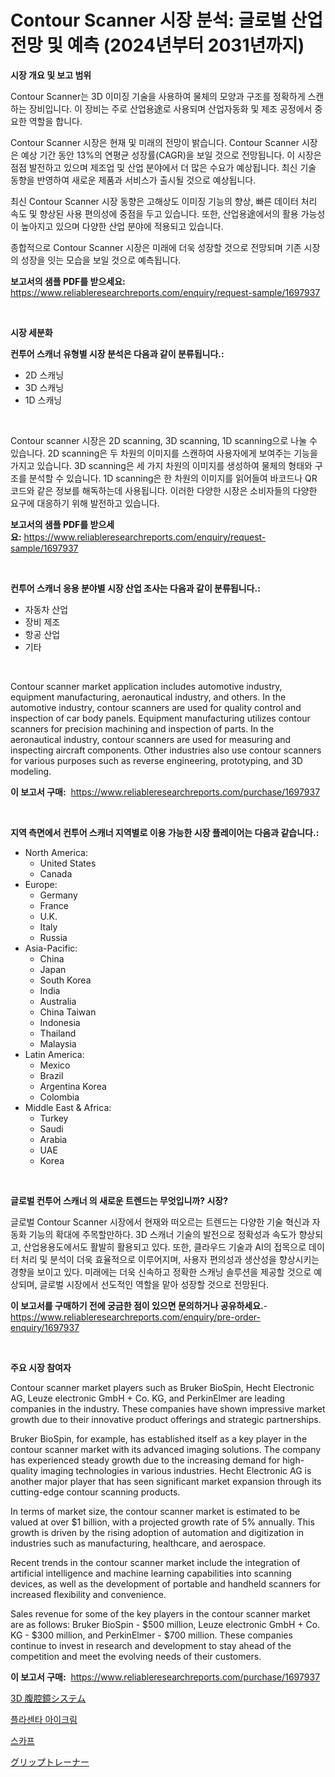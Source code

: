 <p><h1>Contour Scanner 시장 분석: 글로벌 산업 전망 및 예측 (2024년부터 2031년까지)</h1></p><p><strong>시장 개요 및 보고 범위</strong></p>
<p><p>Contour Scanner는 3D 이미징 기술을 사용하여 물체의 모양과 구조를 정확하게 스캔하는 장비입니다. 이 장비는 주로 산업용途로 사용되며 산업자동화 및 제조 공정에서 중요한 역할을 합니다.</p><p>Contour Scanner 시장은 현재 및 미래의 전망이 밝습니다. Contour Scanner 시장은 예상 기간 동안 13%의 연평균 성장률(CAGR)을 보일 것으로 전망됩니다. 이 시장은 점점 발전하고 있으며 제조업 및 산업 분야에서 더 많은 수요가 예상됩니다. 최신 기술 동향을 반영하여 새로운 제품과 서비스가 출시될 것으로 예상됩니다.</p><p>최신 Contour Scanner 시장 동향은 고해상도 이미징 기능의 향상, 빠른 데이터 처리 속도 및 향상된 사용 편의성에 중점을 두고 있습니다. 또한, 산업용途에서의 활용 가능성이 높아지고 있으며 다양한 산업 분야에 적용되고 있습니다.</p><p>종합적으로 Contour Scanner 시장은 미래에 더욱 성장할 것으로 전망되며 기존 시장의 성장을 잇는 모습을 보일 것으로 예측됩니다.</p></p>
<p><strong>보고서의 샘플 PDF를 받으세요:</strong> <a href="https://www.reliableresearchreports.com/enquiry/request-sample/1697937">https://www.reliableresearchreports.com/enquiry/request-sample/1697937</a></p>
<p>&nbsp;</p>
<p><strong>시장 세분화</strong></p>
<p><strong>컨투어 스캐너 유형별 시장 분석은 다음과 같이 분류됩니다.:</strong></p>
<p><ul><li>2D 스캐닝</li><li>3D 스캐닝</li><li>1D 스캐닝</li></ul></p>
<p>&nbsp;</p>
<p><p>Contour scanner 시장은 2D scanning, 3D scanning, 1D scanning으로 나눌 수 있습니다. 2D scanning은 두 차원의 이미지를 스캔하여 사용자에게 보여주는 기능을 가지고 있습니다. 3D scanning은 세 가지 차원의 이미지를 생성하여 물체의 형태와 구조를 분석할 수 있습니다. 1D scanning은 한 차원의 이미지를 읽어들여 바코드나 QR 코드와 같은 정보를 해독하는데 사용됩니다. 이러한 다양한 시장은 소비자들의 다양한 요구에 대응하기 위해 발전하고 있습니다.</p></p>
<p><strong>보고서의 샘플 PDF를 받으세요:</strong>&nbsp;<a href="https://www.reliableresearchreports.com/enquiry/request-sample/1697937">https://www.reliableresearchreports.com/enquiry/request-sample/1697937</a></p>
<p>&nbsp;</p>
<p><strong> 컨투어 스캐너 응용 분야별 시장 산업 조사는 다음과 같이 분류됩니다.:</strong></p>
<p><ul><li>자동차 산업</li><li>장비 제조</li><li>항공 산업</li><li>기타</li></ul></p>
<p>&nbsp;</p>
<p><p>Contour scanner market application includes automotive industry, equipment manufacturing, aeronautical industry, and others. In the automotive industry, contour scanners are used for quality control and inspection of car body panels. Equipment manufacturing utilizes contour scanners for precision machining and inspection of parts. In the aeronautical industry, contour scanners are used for measuring and inspecting aircraft components. Other industries also use contour scanners for various purposes such as reverse engineering, prototyping, and 3D modeling.</p></p>
<p><strong>이 보고서 구매:</strong>&nbsp; <a href="https://www.reliableresearchreports.com/purchase/1697937">https://www.reliableresearchreports.com/purchase/1697937</a></p>
<p>&nbsp;</p>
<p><strong>지역 측면에서 컨투어 스캐너 지역별로 이용 가능한 시장 플레이어는 다음과 같습니다.:</strong></p>
<p><ul>
    <li>
        North America:
        <ul>
            <li>United States</li>
            <li>Canada</li>
        </ul>
    </li>
    <li>
        Europe:
        <ul>
            <li>Germany</li>
            <li>France</li>
            <li>U.K.</li>
            <li>Italy</li>
            <li>Russia</li>
        </ul>
    </li>
    <li>
        Asia-Pacific:
        <ul>
            <li>China</li>
            <li>Japan</li>
            <li>South Korea</li>
            <li>India</li>
            <li>Australia</li>
            <li>China Taiwan</li>
            <li>Indonesia</li>
            <li>Thailand</li>
            <li>Malaysia</li>
        </ul>
    </li>
    <li>
        Latin America:
        <ul>
            <li>Mexico</li>
            <li>Brazil</li>
            <li>Argentina Korea</li>
            <li>Colombia</li>
        </ul>
    </li>
    <li>
        Middle East & Africa:
        <ul>
            <li>Turkey</li>
            <li>Saudi</li>
            <li>Arabia</li>
            <li>UAE</li>
            <li>Korea</li>
        </ul>
    </li>
    </ul></p>
<p>&nbsp;</p>
<p><strong>글로벌 컨투어 스캐너 의 새로운 트렌드는 무엇입니까? 시장?</strong></p>
<p><p>글로벌 Contour Scanner 시장에서 현재와 떠오르는 트렌드는 다양한 기술 혁신과 자동화 기능의 확대에 주목할만하다. 3D 스캐너 기술의 발전으로 정확성과 속도가 향상되고, 산업용용도에서도 활발히 활용되고 있다. 또한, 클라우드 기술과 AI의 접목으로 데이터 처리 및 분석이 더욱 효율적으로 이루어지며, 사용자 편의성과 생산성을 향상시키는 경향을 보이고 있다. 미래에는 더욱 신속하고 정확한 스캐닝 솔루션을 제공할 것으로 예상되며, 글로벌 시장에서 선도적인 역할을 맡아 성장할 것으로 전망된다.</p></p>
<p><strong>이 보고서를 구매하기 전에 궁금한 점이 있으면 문의하거나 공유하세요.</strong>- <a href="https://www.reliableresearchreports.com/enquiry/pre-order-enquiry/1697937">https://www.reliableresearchreports.com/enquiry/pre-order-enquiry/1697937</a></p>
<p>&nbsp;</p>
<p><strong>주요 시장 참여자</strong></p>
<p><p>Contour scanner market players such as Bruker BioSpin, Hecht Electronic AG, Leuze electronic GmbH + Co. KG, and PerkinElmer are leading companies in the industry. These companies have shown impressive market growth due to their innovative product offerings and strategic partnerships. </p><p>Bruker BioSpin, for example, has established itself as a key player in the contour scanner market with its advanced imaging solutions. The company has experienced steady growth due to the increasing demand for high-quality imaging technologies in various industries. Hecht Electronic AG is another major player that has seen significant market expansion through its cutting-edge contour scanning products. </p><p>In terms of market size, the contour scanner market is estimated to be valued at over $1 billion, with a projected growth rate of 5% annually. This growth is driven by the rising adoption of automation and digitization in industries such as manufacturing, healthcare, and aerospace. </p><p>Recent trends in the contour scanner market include the integration of artificial intelligence and machine learning capabilities into scanning devices, as well as the development of portable and handheld scanners for increased flexibility and convenience. </p><p>Sales revenue for some of the key players in the contour scanner market are as follows: Bruker BioSpin - $500 million, Leuze electronic GmbH + Co. KG - $300 million, and PerkinElmer - $700 million. These companies continue to invest in research and development to stay ahead of the competition and meet the evolving needs of their customers.</p></p>
<p><strong>이 보고서 구매:</strong>&nbsp;&nbsp;<a href="https://www.reliableresearchreports.com/purchase/1697937">https://www.reliableresearchreports.com/purchase/1697937</a></p>
<p><p><a href="https://medium.com/@alioukaye1/3d-%E3%83%A9%E3%83%91%E3%83%AD%E3%82%B9%E3%82%B3%E3%83%94%E3%83%83%E3%82%AF-%E3%82%B7%E3%82%B9%E3%83%86%E3%83%A0%E5%B8%82%E5%A0%B4%E8%A6%8F%E6%A8%A1%E3%81%AF-%E3%82%B0%E3%83%AD%E3%83%BC%E3%83%90%E3%83%AB%E7%94%A3%E6%A5%AD%E3%81%AB%E3%81%8A%E3%81%91%E3%82%8B%E6%9C%80%E9%81%A9%E3%81%AA%E3%83%9E%E3%83%BC%E3%82%B1%E3%83%86%E3%82%A3%E3%83%B3%E3%82%B0%E3%83%81%E3%83%A3%E3%83%8D%E3%83%AB%E3%82%92%E6%98%8E%E3%82%89%E3%81%8B%E3%81%AB%E3%81%97%E3%81%BE%E3%81%99-d1d51e6c7c64">3D 腹腔鏡システム</a></p><p><a href="https://medium.com/@lucianmaluan2022/2024%EB%85%84%EB%B6%80%ED%84%B0-2031%EB%85%84%EA%B9%8C%EC%A7%80%EC%9D%98-%EA%B8%B0%EA%B0%84%EC%97%90-%EB%8C%80%ED%95%9C-%ED%83%9C%EB%B0%98-%EC%95%84%EC%9D%B4-%ED%81%AC%EB%A6%BC-%EC%8B%9C%EC%9E%A5-%EB%B6%84%EC%84%9D-%EB%B0%8F-%ED%81%AC%EA%B8%B0-%EC%98%88%EC%B8%A1-82e7beb068a9">플라센타 아이크림</a></p><p><a href="https://medium.com/@danykakilback/%EC%8A%A4%EC%B9%B4%ED%94%84-%EC%8B%9C%EC%9E%A5-%ED%86%B5%EC%B0%B0-%EC%8B%9C%EC%9E%A5-%EB%8F%99%ED%96%A5-%EC%84%B1%EC%9E%A5-2024%EB%85%84%EB%B6%80%ED%84%B0-2031%EB%85%84%EA%B9%8C%EC%A7%80-%EC%98%88%EC%B8%A1%EB%90%9C-%EA%B2%83-01cf364c9065">스카프</a></p><p><a href="https://medium.com/@hazelnutt83/%E3%82%B0%E3%83%AA%E3%83%83%E3%83%97%E3%83%88%E3%83%AC%E3%83%BC%E3%83%8A%E3%83%BC%E5%B8%82%E5%A0%B4%E3%81%AE%E8%A6%8F%E6%A8%A1-cagr-%E3%83%88%E3%83%AC%E3%83%B3%E3%83%89-2024%E5%B9%B4-2030%E5%B9%B4-8aa2b24c7a35">グリップトレーナー</a></p></p>
